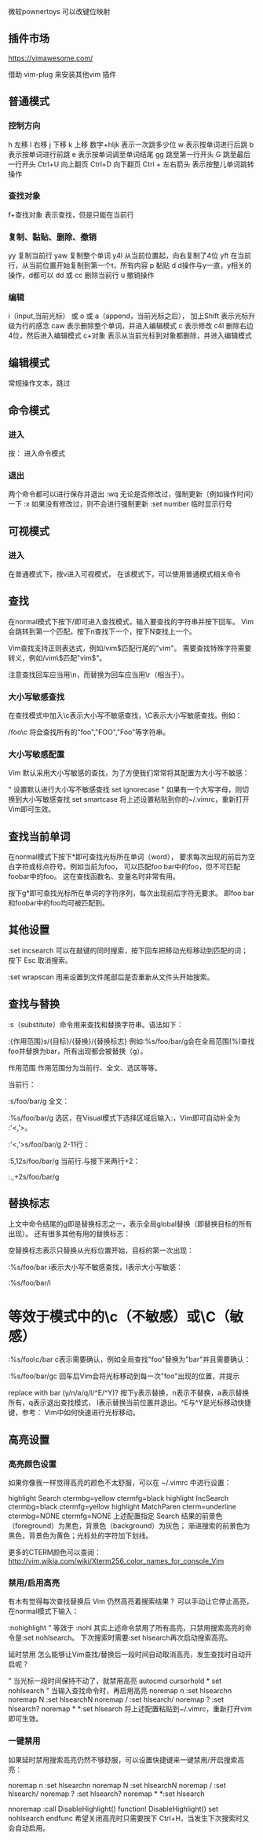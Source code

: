 微软pownertoys 可以改键位映射

## 插件市场
https://vimawesome.com/

借助 vim-plug 来安装其他vim 插件


## 普通模式
### 控制方向
h     左移
l     右移
j     下移
k     上移
数字+hljk           表示一次跳多少位
w                   表示按单词进行后跳
b                   表示按单词进行前跳
e                   表示按单词调至单词结尾
gg                  跳至第一行开头
G                   跳至最后一行开头
Ctrl+U              向上翻页
Ctrl+D              向下翻页
Ctrl + 左右箭头     表示按整儿单词跳转操作



### 查找对象
f+查找对象           表示查找，但是只能在当前行



### 复制、黏贴、删除、撤销
yy                  复制当前行
yaw                 复制整个单词
y4l                 从当前位置起，向右复制了4位
yft                 在当前行，从当前位置开始复制到第一个t，所有内容
p                   黏贴
d                   d操作与y一直，y相关的操作，d都可以
dd 或 cc            删除当前行
u                   撤销操作


### 编辑
i（input,当前光标） 或 o 或 a（append，当前光标之后）， 加上Shift 表示光标升级为行的感念
caw                 表示删除整个单词，并进入编辑模式
c                   表示修改
c4l                 删除右边4位，然后进入编辑模式
c+对象              表示从当前光标到对象都删除，并进入编辑模式

## 编辑模式
常规操作文本，跳过



## 命令模式
### 进入
按： 进入命令模式

### 退出
两个命令都可以进行保存并退出
:wq                 无论是否修改过，强制更新（例如操作时间）一下
:x                  如果没有修改过，则不会进行强制更新
:set number         临时显示行号

## 可视模式
### 进入
在普通模式下，按v进入可视模式， 在该模式下，可以使用普通模式相关命令


## 查找
在normal模式下按下/即可进入查找模式，输入要查找的字符串并按下回车。 Vim会跳转到第一个匹配。按下n查找下一个，按下N查找上一个。

Vim查找支持正则表达式，例如/vim$匹配行尾的"vim"。 需要查找特殊字符需要转义，例如/vim\$匹配"vim$"。

注意查找回车应当用\n，而替换为回车应当用\r（相当于<CR>）。

### 大小写敏感查找
在查找模式中加入\c表示大小写不敏感查找，\C表示大小写敏感查找。例如：

/foo\c
将会查找所有的"foo","FOO","Foo"等字符串。

### 大小写敏感配置
Vim 默认采用大小写敏感的查找，为了方便我们常常将其配置为大小写不敏感：

" 设置默认进行大小写不敏感查找
set ignorecase
" 如果有一个大写字母，则切换到大小写敏感查找
set smartcase 
将上述设置粘贴到你的~/.vimrc，重新打开Vim即可生效。

## 查找当前单词
在normal模式下按下*即可查找光标所在单词（word）， 要求每次出现的前后为空白字符或标点符号。例如当前为foo， 可以匹配foo bar中的foo，但不可匹配foobar中的foo。 这在查找函数名、变量名时非常有用。

按下g*即可查找光标所在单词的字符序列，每次出现前后字符无要求。 即foo bar和foobar中的foo均可被匹配到。

## 其他设置
:set incsearch 可以在敲键的同时搜索，按下回车把移动光标移动到匹配的词； 按下 Esc 取消搜索。

:set wrapscan 用来设置到文件尾部后是否重新从文件头开始搜索。

## 查找与替换
:s（substitute）命令用来查找和替换字符串。语法如下：

:{作用范围}s/{目标}/{替换}/{替换标志}
例如:%s/foo/bar/g会在全局范围(%)查找foo并替换为bar，所有出现都会被替换（g）。

作用范围
作用范围分为当前行、全文、选区等等。

当前行：

:s/foo/bar/g
全文：

:%s/foo/bar/g
选区，在Visual模式下选择区域后输入:，Vim即可自动补全为 :'<,'>。

:'<,'>s/foo/bar/g
2-11行：

:5,12s/foo/bar/g
当前行.与接下来两行+2：

:.,+2s/foo/bar/g
## 替换标志
上文中命令结尾的g即是替换标志之一，表示全局global替换（即替换目标的所有出现）。 还有很多其他有用的替换标志：

空替换标志表示只替换从光标位置开始，目标的第一次出现：

:%s/foo/bar
i表示大小写不敏感查找，I表示大小写敏感：

:%s/foo/bar/i
# 等效于模式中的\c（不敏感）或\C（敏感）
:%s/foo\c/bar
c表示需要确认，例如全局查找"foo"替换为"bar"并且需要确认：

:%s/foo/bar/gc
回车后Vim会将光标移动到每一次"foo"出现的位置，并提示

replace with bar (y/n/a/q/l/^E/^Y)?
按下y表示替换，n表示不替换，a表示替换所有，q表示退出查找模式， l表示替换当前位置并退出。^E与^Y是光标移动快捷键，参考： Vim中如何快速进行光标移动。

## 高亮设置
### 高亮颜色设置
如果你像我一样觉得高亮的颜色不太舒服，可以在 ~/.vimrc 中进行设置：

highlight Search ctermbg=yellow ctermfg=black 
highlight IncSearch ctermbg=black ctermfg=yellow 
highlight MatchParen cterm=underline ctermbg=NONE ctermfg=NONE
上述配置指定 Search 结果的前景色（foreground）为黑色，背景色（background）为灰色； 渐进搜索的前景色为黑色，背景色为黄色；光标处的字符加下划线。

更多的CTERM颜色可以查阅：http://vim.wikia.com/wiki/Xterm256_color_names_for_console_Vim

### 禁用/启用高亮
有木有觉得每次查找替换后 Vim 仍然高亮着搜索结果？ 可以手动让它停止高亮，在normal模式下输入：

:nohighlight
" 等效于
:nohl
其实上述命令禁用了所有高亮，只禁用搜索高亮的命令是:set nohlsearch。 下次搜索时需要:set hlsearch再次启动搜索高亮。

延时禁用
怎么能够让Vim查找/替换后一段时间自动取消高亮，发生查找时自动开启呢？

" 当光标一段时间保持不动了，就禁用高亮
autocmd cursorhold * set nohlsearch
" 当输入查找命令时，再启用高亮
noremap n :set hlsearch<cr>n
noremap N :set hlsearch<cr>N
noremap / :set hlsearch<cr>/
noremap ? :set hlsearch<cr>?
noremap * *:set hlsearch<cr>
将上述配置粘贴到~/.vimrc，重新打开vim即可生效。

### 一键禁用
如果延时禁用搜索高亮仍然不够舒服，可以设置快捷键来一键禁用/开启搜索高亮：

noremap n :set hlsearch<cr>n
noremap N :set hlsearch<cr>N
noremap / :set hlsearch<cr>/
noremap ? :set hlsearch<cr>?
noremap * *:set hlsearch<cr>

nnoremap <c-h> :call DisableHighlight()<cr>
function! DisableHighlight()
    set nohlsearch
endfunc
希望关闭高亮时只需要按下 Ctrl+H，当发生下次搜索时又会自动启用。